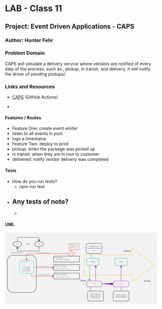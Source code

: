 # LAB - Class 11

## Project: Event Driven Applications - CAPS

### Author: Hunter Fehr

### Problem Domain 
CAPS will simulate a delivery service where vendors are notified of every step of the process, such as , pickup, in transit, and delivery.  It will notify the driver of pending pickups/

### Links and Resources
- [CAPS](https://github.com/TraceDugar/code-academy-parcel-service/actions/new) (GitHub Actions)
<!-- ### Setup -->
<!-- #### `.env` requirements -->
<!-- see `.env.sample` -->
<!-- - PORT: 3001 -->
<!-- #### How to initialize/run your application -->
-
#### Features / Routes
- Feature One: create event emiter
- listen to all events in pool
- logs a timestamp
- Feature Two: deploy to prod
- pickup: when the package was picked up
- in transit: when they are in rout to customer
- delivered: notify vendor delivery was completed
#### Tests
- How do you run tests?
  - npm run test
- Any tests of note?
  - 
  - 
#### UML
![UML](assets/CAPS_UML.jpg)